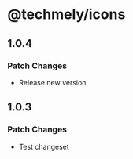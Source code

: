 # @techmely/icons

## 1.0.4

### Patch Changes

- Release new version

## 1.0.3

### Patch Changes

- Test changeset
